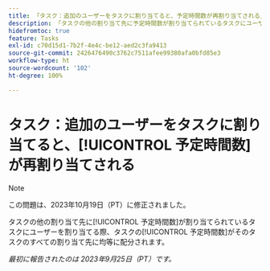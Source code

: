 ```yaml
---
title: 「タスク：追加のユーザーをタスクに割り当てると、予定時間数が再割り当てされる」。
description: 「タスクの他の割り当て先に予定時間数が割り当てられているタスクにユーザーを割り当てる際、タスクの予定時間数がそのタスクのすべての割り当て先に均等に配分されます。」
hidefromtoc: true
feature: Tasks
exl-id: c70d15d1-7b2f-4e4c-be12-aed2c3fa9413
source-git-commit: 2426476490c3762c7511afee99380afa0bfd85e3
workflow-type: ht
source-wordcount: '102'
ht-degree: 100%

---
```


# タスク：追加のユーザーをタスクに割り当てると、[!UICONTROL 予定時間数]が再割り当てされる

>[!NOTE]
>
>この問題は、2023年10月19日（PT）に修正されました。

タスクの他の割り当て先に[!UICONTROL 予定時間数]が割り当てられているタスクにユーザーを割り当てる際、タスクの[!UICONTROL 予定時間数]がそのタスクのすべての割り当て先に均等に配分されます。

_最初に報告されたのは 2023年9月25日（PT）です。_
